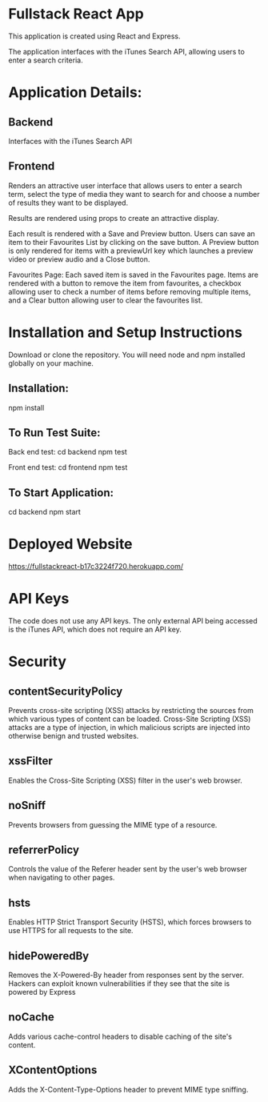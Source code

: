 # Fullstack React App

This application is created using React and Express.

The application interfaces with the iTunes Search API, allowing users to enter a search criteria.

# Application Details:

## Backend

Interfaces with the iTunes Search API

## Frontend

Renders an attractive user interface that allows users to enter a search term,
select the type of media they want to search for and choose a number of results they want to be displayed.

Results are rendered using props to create an attractive display.

Each result is rendered with a Save and Preview button.
Users can save an item to their Favourites List by clicking on the save button.
A Preview button is only rendered for items with a previewUrl key which launches a preview video or preview audio and a Close button.

Favourites Page:
Each saved item is saved in the Favourites page.
Items are rendered with a button to remove the item from favourites, a checkbox allowing user to check a number of items before removing multiple items,
and a Clear button allowing user to clear the favourites list.

# Installation and Setup Instructions

Download or clone the repository.
You will need node and npm installed globally on your machine.

## Installation:

npm install

## To Run Test Suite:

Back end test:
cd backend
npm test

Front end test:
cd frontend
npm test

## To Start Application:

cd backend
npm start

# Deployed Website

https://fullstackreact-b17c3224f720.herokuapp.com/

# API Keys

The code does not use any API keys. The only external API being accessed is the iTunes API, which does not require an API key.

# Security

## contentSecurityPolicy

Prevents cross-site scripting (XSS) attacks by restricting the sources from which various types of content can be loaded.
Cross-Site Scripting (XSS) attacks are a type of injection, in which malicious scripts are injected into otherwise benign and trusted websites.

## xssFilter

Enables the Cross-Site Scripting (XSS) filter in the user's web browser.

## noSniff

Prevents browsers from guessing the MIME type of a resource.

## referrerPolicy

Controls the value of the Referer header sent by the user's web browser when navigating to other pages.

## hsts

Enables HTTP Strict Transport Security (HSTS), which forces browsers to use HTTPS for all requests to the site.

## hidePoweredBy

Removes the X-Powered-By header from responses sent by the server.
Hackers can exploit known vulnerabilities if they see that the site is powered by Express

## noCache

Adds various cache-control headers to disable caching of the site's content.

## XContentOptions

Adds the X-Content-Type-Options header to prevent MIME type sniffing.
